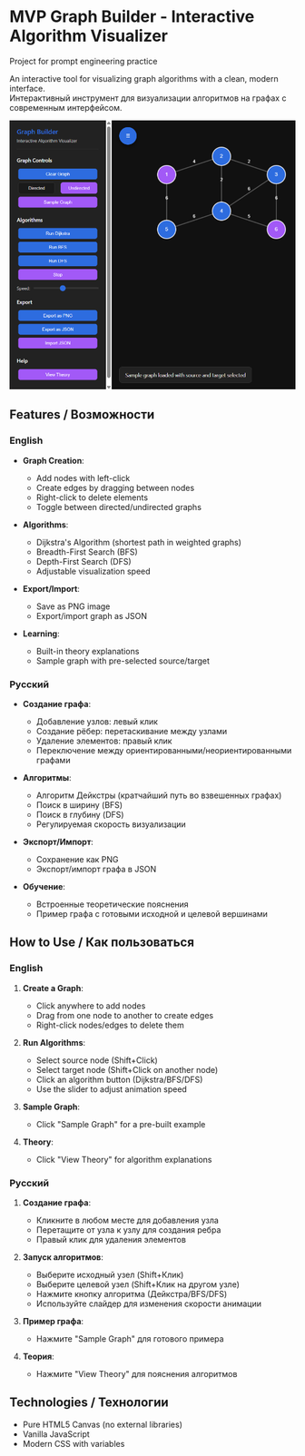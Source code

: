 # MVP Graph Builder - Interactive Algorithm Visualizer

Project for prompt engineering practice

An interactive tool for visualizing graph algorithms with a clean, modern interface.  
Интерактивный инструмент для визуализации алгоритмов на графах с современным интерфейсом.

![Graph Builder Interface](image.png)

## Features / Возможности

### English
- **Graph Creation**:
  - Add nodes with left-click
  - Create edges by dragging between nodes
  - Right-click to delete elements
  - Toggle between directed/undirected graphs

- **Algorithms**:
  - Dijkstra's Algorithm (shortest path in weighted graphs)
  - Breadth-First Search (BFS)
  - Depth-First Search (DFS)
  - Adjustable visualization speed

- **Export/Import**:
  - Save as PNG image
  - Export/import graph as JSON

- **Learning**:
  - Built-in theory explanations
  - Sample graph with pre-selected source/target

### Русский
- **Создание графа**:
  - Добавление узлов: левый клик
  - Создание рёбер: перетаскивание между узлами
  - Удаление элементов: правый клик
  - Переключение между ориентированными/неориентированными графами

- **Алгоритмы**:
  - Алгоритм Дейкстры (кратчайший путь во взвешенных графах)
  - Поиск в ширину (BFS)
  - Поиск в глубину (DFS)
  - Регулируемая скорость визуализации

- **Экспорт/Импорт**:
  - Сохранение как PNG
  - Экспорт/импорт графа в JSON

- **Обучение**:
  - Встроенные теоретические пояснения
  - Пример графа с готовыми исходной и целевой вершинами

## How to Use / Как пользоваться

### English
1. **Create a Graph**:
   - Click anywhere to add nodes
   - Drag from one node to another to create edges
   - Right-click nodes/edges to delete them

2. **Run Algorithms**:
   - Select source node (Shift+Click)
   - Select target node (Shift+Click on another node)
   - Click an algorithm button (Dijkstra/BFS/DFS)
   - Use the slider to adjust animation speed

3. **Sample Graph**:
   - Click "Sample Graph" for a pre-built example

4. **Theory**:
   - Click "View Theory" for algorithm explanations

### Русский
1. **Создание графа**:
   - Кликните в любом месте для добавления узла
   - Перетащите от узла к узлу для создания ребра
   - Правый клик для удаления элементов

2. **Запуск алгоритмов**:
   - Выберите исходный узел (Shift+Клик)
   - Выберите целевой узел (Shift+Клик на другом узле)
   - Нажмите кнопку алгоритма (Дейкстра/BFS/DFS)
   - Используйте слайдер для изменения скорости анимации

3. **Пример графа**:
   - Нажмите "Sample Graph" для готового примера

4. **Теория**:
   - Нажмите "View Theory" для пояснения алгоритмов


## Technologies / Технологии
- Pure HTML5 Canvas (no external libraries)
- Vanilla JavaScript
- Modern CSS with variables

